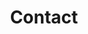 ---
layout: contact
title: Contact
display_title: no
permalink: /fr/contact/
nav_title: Contact
ref: contact
lang: fr
---